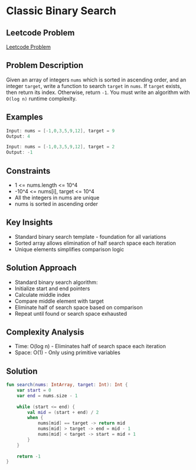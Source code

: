 # Classic Binary Search

## Leetcode Problem
[Leetcode Problem](https://leetcode.com/problems/problems/binary-search/description/)

## Problem Description
Given an array of integers `nums` which is sorted in ascending order, and an integer `target`, write a function to search `target` in `nums`. If `target` exists, then return its index. Otherwise, return `-1`.
You must write an algorithm with `O(log n)` runtime complexity.

## Examples
```kotlin
Input: nums = [-1,0,3,5,9,12], target = 9
Output: 4

Input: nums = [-1,0,3,5,9,12], target = 2
Output: -1
```

## Constraints
- 1 <= nums.length <= 10^4
- -10^4 <= nums[i], target <= 10^4
- All the integers in nums are unique
- nums is sorted in ascending order

## Key Insights
- Standard binary search template - foundation for all variations
- Sorted array allows elimination of half search space each iteration
- Unique elements simplifies comparison logic

## Solution Approach
- Standard binary search algorithm:
- Initialize start and end pointers
- Calculate middle index
- Compare middle element with target
- Eliminate half of search space based on comparison
- Repeat until found or search space exhausted

## Complexity Analysis
- Time: O(log n) - Eliminates half of search space each iteration
- Space: O(1) - Only using primitive variables

## Solution
```kotlin
fun search(nums: IntArray, target: Int): Int {
    var start = 0
    var end = nums.size - 1
    
    while (start <= end) {
        val mid = (start + end) / 2
        when {
            nums[mid] == target -> return mid
            nums[mid] > target -> end = mid - 1
            nums[mid] < target -> start = mid + 1
        }
    }
    
    return -1
}
```


